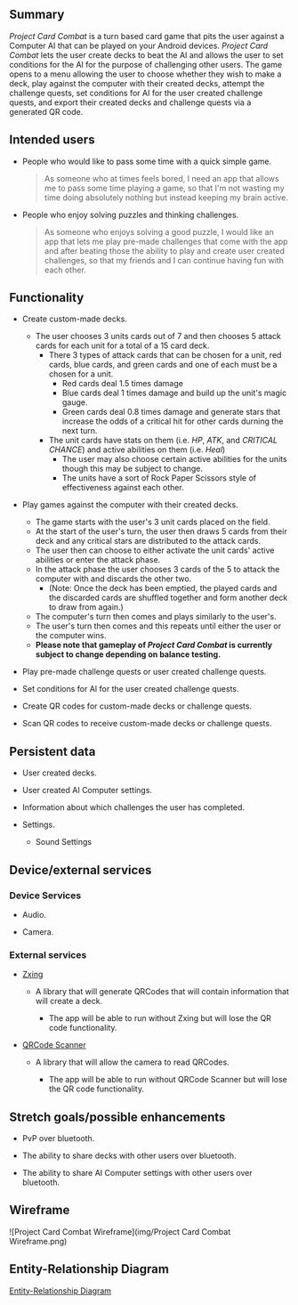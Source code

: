 ## Summary

_Project Card Combat_ is a turn based card game that pits the user against a Computer AI that can be played on your 
Android devices. _Project Card Combat_ lets the user create decks to beat the AI and allows the user to set conditions
for the AI for the purpose of challenging other users. The game opens to a menu allowing the user to choose whether they 
wish to make a deck, play against the computer with their created decks, attempt the challenge quests, set conditions 
for AI for the user created challenge quests, and export their created decks and challenge quests via a generated QR code.

## Intended users

* People who would like to pass some time with a quick simple game.

    > As someone who at times feels bored, I need an app that allows me to pass some time playing a game, so that 
	I'm not wasting my time doing absolutely nothing but instead keeping my brain active.

* People who enjoy solving puzzles and thinking challenges.

    >  As someone who enjoys solving a good puzzle, I would like an app that lets me play pre-made challenges 
	that come with the app and after beating those the ability to play and create user created challenges, so 
	that my friends and I can continue having fun with each other.

## Functionality

* Create custom-made decks.
	* The user chooses 3 units cards out of 7 and then chooses 5 attack cards for each unit for a total of a 15 card deck.
		* There 3 types of attack cards that can be chosen for a unit, red cards, blue cards, and green cards and one of each must be a chosen for a unit.
			* Red cards deal 1.5 times damage
			* Blue cards deal 1 times damage and build up the unit's magic gauge. 
			* Green cards deal 0.8 times damage and generate stars that increase the odds of a critical hit for other cards durning the next turn.
		* The unit cards have stats on them (i.e. _HP_, _ATK_, and _CRITICAL CHANCE_) and active abilities on them (i.e. _Heal_) 
			* The user may also choose certain active abilities for the units though this may be subject to change.
			* The units have a sort of Rock Paper Scissors style of effectiveness against each other.
		
* Play games against the computer with their created decks.
	* The game starts with the user's 3 unit cards placed on the field.
	* At the start of the user's turn, the user then draws 5 cards from their deck and any critical stars are distributed to the attack cards.
	* The user then can choose to either activate the unit cards' active abilities or enter the attack phase.
	* In the attack phase the user chooses 3 cards of the 5 to attack the computer with and discards the other two.
		* (Note: Once the deck has been emptied, the played cards and the discarded cards are shuffled together and form another deck to draw from again.)
	* The computer's turn then comes and plays similarly to the user's.
	* The user's turn then comes and this repeats until either the user or the computer wins.
	* **Please note that gameplay of _Project Card Combat_ is currently subject to change depending on balance testing.**
	
* Play pre-made challenge quests or user created challenge quests.

* Set conditions for AI for the user created challenge quests.

* Create QR codes for custom-made decks or challenge quests.

* Scan QR codes to receive custom-made decks or challenge quests.

## Persistent data
* User created decks.

* User created AI Computer settings.

* Information about which challenges the user has completed.

* Settings.
	* Sound Settings
    
## Device/external services

### Device Services

* Audio.

* Camera.

### External services

* [Zxing](https://github.com/zxing/zxing)
	* A library that will generate QRCodes that will contain information that will create a deck.
	  
	    * The app will be able to run without Zxing but will lose the QR code functionality.

* [QRCode Scanner](https://developers.google.com/ml-kit/vision/barcode-scanning/android)
	* A library that will allow the camera to read QRCodes.
     
        * The app will be able to run without QRCode Scanner but will lose the QR code functionality.

## Stretch goals/possible enhancements 

* PvP over bluetooth.

* The ability to share decks with other users over bluetooth.

* The ability to share AI Computer settings with other users over bluetooth.

## Wireframe

![Project Card Combat Wireframe](img/Project Card Combat Wireframe.png)

## Entity-Relationship Diagram

[Entity-Relationship Diagram](erd.md)